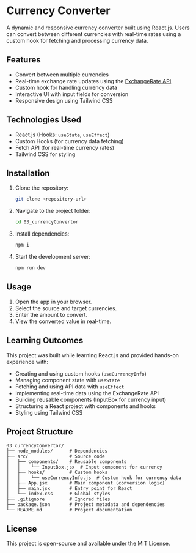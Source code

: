 # Currency Converter

A dynamic and responsive currency converter built using React.js. Users can convert between different currencies with real-time rates using a custom hook for fetching and processing currency data.

## Features
- Convert between multiple currencies
- Real-time exchange rate updates using the [ExchangeRate API](https://www.exchangerate-api.com/)
- Custom hook for handling currency data
- Interactive UI with input fields for conversion
- Responsive design using Tailwind CSS

## Technologies Used
- React.js (Hooks: `useState`, `useEffect`)
- Custom Hooks (for currency data fetching)
- Fetch API (for real-time currency rates)
- Tailwind CSS for styling

## Installation
1. Clone the repository:
   ```sh
   git clone <repository-url>
   ```
2. Navigate to the project folder:
   ```sh
   cd 03_currencyConvertor
   ```
3. Install dependencies:
   ```sh
   npm i
   ```
4. Start the development server:
   ```sh
   npm run dev
   ```

## Usage
1. Open the app in your browser.
2. Select the source and target currencies.
3. Enter the amount to convert.
4. View the converted value in real-time.

## Learning Outcomes
This project was built while learning React.js and provided hands-on experience with:
- Creating and using custom hooks (`useCurrencyInfo`)
- Managing component state with `useState`
- Fetching and using API data with `useEffect`
- Implementing real-time data using the ExchangeRate API
- Building reusable components (InputBox for currency input)
- Structuring a React project with components and hooks
- Styling using Tailwind CSS

## Project Structure
```
03_currencyConvertor/
├── node_modules/      # Dependencies
├── src/               # Source code
│   ├── components/    # Reusable components
│   │    └── InputBox.jsx  # Input component for currency
│   ├── hooks/         # Custom hooks
│   │    └── useCurrencyInfo.js  # Custom hook for currency data
│   ├── App.jsx        # Main component (conversion logic)
│   ├── main.jsx       # Entry point for React
│   └── index.css      # Global styles
├── .gitignore         # Ignored files
├── package.json       # Project metadata and dependencies
└── README.md          # Project documentation
```

## License
This project is open-source and available under the MIT License.

